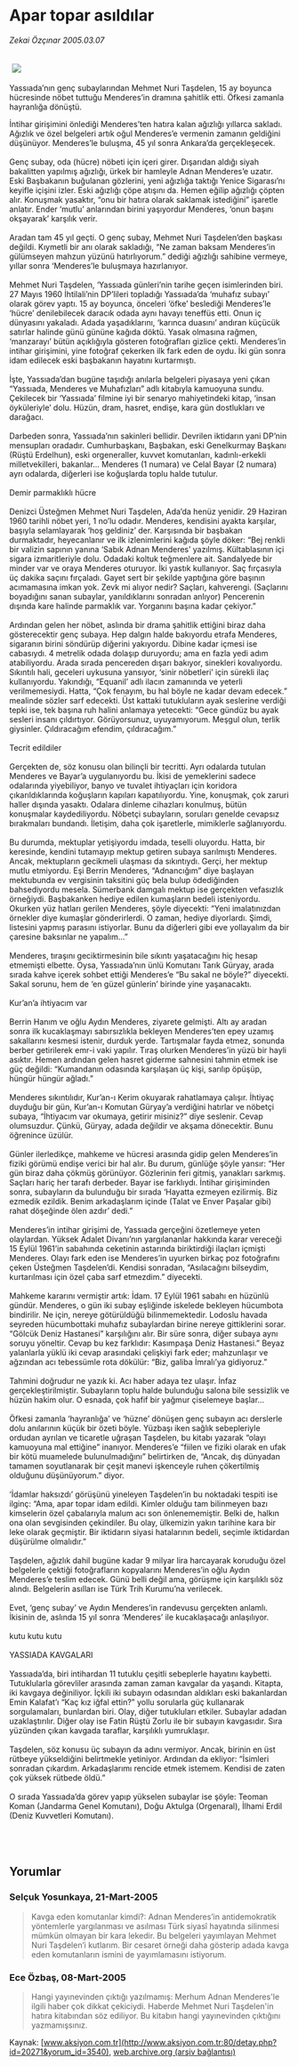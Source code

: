 # Apar topar asıldılar

*Zekai Özçınar 2005.03.07*

<div bgcolor="#FFFEF6">
 <font>
  <img border="0" height="1" src="/web/20051104145820im_/http://www.aksiyon.com.tr/images/blank.gif"/>
 </font>
 <font class="content">
  <p>
   <img border="0" hspace="5" src="http://web.archive.org/web/20051104145820im_/http://www.aksiyon.com.tr/resim/535/24.jpg" vspace="5"/>
  </p>
 </font>
 <font class="content">
  Yassıada’nın genç subaylarından Mehmet Nuri Taşdelen, 15 ay boyunca hücresinde nöbet tuttuğu Menderes’in dramına şahitlik etti. Öfkesi zamanla hayranlığa dönüştü.
 </font>
 <p>
  <font class="content">
   İntihar girişimini önlediği Menderes’ten hatıra kalan ağızlığı yıllarca sakladı. Ağızlık ve özel belgeleri artık oğul Menderes’e vermenin zamanın geldiğini düşünüyor. Menderes’le buluşma, 45 yıl sonra Ankara’da gerçekleşecek.
   <br>
    <br>
     Genç subay, oda (hücre) nöbeti için içeri girer. Dışarıdan aldığı siyah bakalitten yapılmış ağızlığı, ürkek bir hamleyle Adnan Menderes’e uzatır. Eski Başbakanın buğulanan gözlerini, yeni ağızlığa taktığı Yenice Sigarası’nı keyifle içişini izler. Eski ağızlığı çöpe atışını da. Hemen eğilip ağızlığı çöpten alır. Konuşmak yasaktır, “onu bir hatıra olarak saklamak istediğini” işaretle anlatır. Ender ‘mutlu’ anlarından birini yaşıyordur Menderes, ‘onun başını okşayarak’ karşılık verir.
     <br/>
     <br/>
     Aradan tam 45 yıl geçti. O genç subay, Mehmet Nuri Taşdelen’den başkası değildi. Kıymetli bir anı olarak sakladığı, “Ne zaman baksam Menderes’in gülümseyen mahzun yüzünü hatırlıyorum.” dediği ağızlığı sahibine vermeye, yıllar sonra ‘Menderes’le buluşmaya hazırlanıyor.
     <br/>
     <br/>
     Mehmet Nuri Taşdelen, ‘Yassıada günleri’nin tarihe geçen isimlerinden biri. 27 Mayıs 1960 İhtilali’nin DP’lileri topladığı Yassıada’da ‘muhafız subayı’ olarak görev yaptı. 15 ay boyunca, önceleri ‘öfke’ beslediği Menderes’le ‘hücre’ denilebilecek daracık odada aynı havayı teneffüs etti. Onun iç dünyasını yakaladı. Adada yaşadıklarını, ‘karınca duasını’ andıran küçücük satırlar halinde günü gününe kağıda döktü. Yasak olmasına rağmen, ‘manzarayı’ bütün açıklığıyla gösteren fotoğrafları gizlice çekti. Menderes’in intihar girişimini, yine fotoğraf çekerken ilk fark eden de oydu. İki gün sonra idam edilecek eski başbakanın hayatını kurtarmıştı.
     <br/>
     <br/>
     İşte, Yassıada’dan bugüne taşıdığı anılarla belgeleri piyasaya yeni çıkan “Yassıada, Menderes ve Muhafızları” adlı kitabıyla kamuoyuna sundu. Çekilecek bir ‘Yassıada’ filmine iyi bir senaryo mahiyetindeki kitap, ‘insan öyküleriyle’ dolu. Hüzün, dram, hasret, endişe, kara gün dostlukları ve darağacı.
     <br/>
     <br/>
     Darbeden sonra, Yassıada’nın sakinleri bellidir. Devrilen iktidarın yani DP’nin mensupları oradadır. Cumhurbaşkanı, Başbakan, eski Genelkurmay Başkanı (Rüştü Erdelhun), eski orgeneraller, kuvvet komutanları, kadınlı-erkekli milletvekilleri, bakanlar... Menderes (1 numara) ve Celal Bayar (2 numara) ayrı odalarda, diğerleri ise koğuşlarda toplu halde tutulur.
     <br/>
     <br/>
     Demir parmaklıklı hücre
     <br/>
     <br/>
     Denizci Üsteğmen Mehmet Nuri Taşdelen, Ada’da henüz yenidir. 29 Haziran 1960 tarihli nöbet yeri, 1 no’lu odadır. Menderes, kendisini ayakta karşılar, başıyla selamlayarak ‘hoş geldiniz’ der. Karşısında bir başbakan durmaktadır, heyecanlanır ve ilk izlenimlerini kağıda şöyle döker: “Bej renkli bir valizin sapının yanına ‘Sabık Adnan Menderes’ yazılmış. Kültablasının içi sigara izmaritleriyle dolu. Odadaki koltuk teğmenlere ait. Sandalyede bir minder var ve oraya Menderes oturuyor. İki yastık kullanıyor. Saç fırçasıyla üç dakika saçını fırçaladı. Gayet sert bir şekilde yaptığına göre başının acımamasına imkan yok. Zevk mi alıyor nedir? Saçları, kahverengi. (Saçlarını boyadığını sanan subaylar, yanıldıklarını sonradan anlıyor) Pencerenin dışında kare halinde parmaklık var. Yorganını başına kadar çekiyor.”
     <br/>
     <br/>
     Ardından gelen her nöbet, aslında bir drama şahitlik ettiğini biraz daha gösterecektir genç subaya. Hep dalgın halde bakıyordu etrafa Menderes, sigaranın birini söndürüp diğerini yakıyordu. Dibine kadar içmesi ise cabasıydı. 4 metrelik odada dolaşıp duruyordu; ama en fazla yedi adım atabiliyordu. Arada sırada pencereden dışarı bakıyor, sinekleri kovalıyordu. Sıkıntılı hali, geceleri uykusuna yansıyor, ‘sinir nöbetleri’ için sürekli ilaç kullanıyordu. Yakındığı, “Equanil’ adlı ilacın zamanında ve yeterli verilmemesiydi. Hatta, “Çok fenayım, bu hal böyle ne kadar devam edecek.” mealinde sözler sarf edecekti. Üst kattaki tutukluların ayak seslerine verdiği tepki ise, tek başına ruh halini anlamaya yetecekti: “Gece gündüz bu ayak sesleri insanı çıldırtıyor. Görüyorsunuz, uyuyamıyorum. Meşgul olun, terlik giysinler. Çıldıracağım efendim, çıldıracağım.”
     <br/>
     <br/>
     Tecrit edildiler
     <br/>
     <br/>
     Gerçekten de, söz konusu olan bilinçli bir tecritti. Ayrı odalarda tutulan Menderes ve Bayar’a uygulanıyordu bu. İkisi de yemeklerini sadece odalarında yiyebiliyor, banyo ve tuvalet ihtiyaçları için koridora çıkarıldıklarında koğuşların kapıları kapatılıyordu. Yine, konuşmak, çok zaruri haller dışında yasaktı. Odalara dinleme cihazları konulmuş, bütün konuşmalar kaydediliyordu. Nöbetçi subayların, soruları genelde cevapsız bırakmaları bundandı. İletişim, daha çok işaretlerle, mimiklerle sağlanıyordu.
     <br/>
     <br/>
     Bu durumda, mektuplar yetişiyordu imdada, teselli oluyordu. Hatta, bir keresinde, kendini tutamayıp mektup getiren subaya sarılmıştı Menderes. Ancak, mektupların gecikmeli ulaşması da sıkıntıydı. Gerçi, her mektup mutlu etmiyordu. Eşi Berrin Menderes, “Adnancığım” diye başlayan mektubunda ev vergisinin taksitini güç bela bulup ödediğinden bahsediyordu mesela. Sümerbank damgalı mektup ise gerçekten vefasızlık örneğiydi. Başbakanken hediye edilen kumaşların bedeli isteniyordu. Okurken yüz hatları gerilen Menderes, şöyle diyecekti: “Yeni imalatınızdan örnekler diye kumaşlar gönderirlerdi. O zaman, hediye diyorlardı. Şimdi, listesini yapmış parasını istiyorlar. Bunu da diğerleri gibi eve yollayalım da bir çaresine baksınlar ne yapalım...”
     <br/>
     <br/>
     Menderes, tıraşını geciktirmesinin bile sıkıntı yaşatacağını hiç hesap etmemişti elbette. Oysa, Yassıada’nın ünlü Komutanı Tarık Güryay, arada sırada kahve içerek sohbet ettiği Menderes’e “Bu sakal ne böyle?” diyecekti. Sakal sorunu, hem de ‘en güzel günlerin’ birinde yine yaşanacaktı.
     <br/>
     <br/>
     Kur’an’a ihtiyacım var
     <br/>
     <br/>
     Berrin Hanım ve oğlu Aydın Menderes, ziyarete gelmişti. Altı ay aradan sonra ilk kucaklaşmayı sabırsızlıkla bekleyen Menderes’ten epey uzamış sakallarını kesmesi istenir, durduk yerde. Tartışmalar fayda etmez, sonunda berber getirilerek emr-i vaki yapılır.  Tıraş olurken Menderes’in yüzü bir hayli asıktır. Hemen ardından gelen hasret giderme sahnesini tahmin etmek ise güç değildi: “Kumandanın odasında karşılaşan üç kişi, sarılıp öpüşüp, hüngür hüngür ağladı.”
     <br/>
     <br/>
     Menderes sıkıntılıdır, Kur’an-ı Kerim okuyarak rahatlamaya çalışır. İhtiyaç duyduğu bir gün, Kur’an-ı Komutan Güryay’a verdiğini hatırlar ve nöbetçi subaya, “İhtiyacım var okumaya, getirir misiniz?” diye seslenir. Cevap olumsuzdur. Çünkü, Güryay, adada değildir ve akşama dönecektir. Bunu öğrenince üzülür.
     <br/>
     <br/>
     Günler ilerledikçe, mahkeme ve hücresi arasında gidip gelen Menderes’in fiziki görümü endişe verici bir hal alır. Bu durum, günlüğe şöyle yansır: “Her gün biraz daha çökmüş görünüyor. Gözlerinin feri gitmiş, yanakları sarkmış. Saçları hariç her tarafı derbeder. Bayar ise farklıydı. İntihar girişiminden sonra, subayların da bulunduğu bir sırada ‘Hayatta ezmeyen ezilirmiş. Biz ezmedik ezildik. Benim arkadaşlarım içinde (Talat ve Enver Paşalar gibi) rahat döşeğinde ölen azdır’ dedi.”
     <br/>
     <br/>
     Menderes’in intihar girişimi de, Yassıada gerçeğini özetlemeye yeten olaylardan. Yüksek Adalet Divanı’nın yargılananlar hakkında karar vereceği 15 Eylül 1961’in sabahında ceketinin astarında biriktirdiği ilaçları içmişti Menderes. Olayı fark eden ise Menderes’in uyurken birkaç poz fotoğrafını çeken Üsteğmen Taşdelen’di. Kendisi sonradan, “Asılacağını bilseydim, kurtarılması için özel çaba sarf etmezdim.” diyecekti.
     <br/>
     <br/>
     Mahkeme kararını vermiştir artık: İdam. 17 Eylül 1961 sabahı en hüzünlü gündür. Menderes, o gün iki subay eşliğinde iskelede bekleyen hücumbota bindirilir. Ne için, nereye götürüldüğü bilinmemektedir. Lodoslu havada seyreden hücumbottaki muhafız subaylardan birine nereye gittiklerini sorar. “Gölcük Deniz Hastanesi” karşılığını alır. Bir süre sonra, diğer subaya aynı soruyu yöneltir. Cevap bu kez farklıdır: Kasımpaşa Deniz Hastanesi.” Beyaz yalanlarla yüklü iki cevap arasındaki çelişkiyi fark eder; mahzunlaşır ve ağzından acı tebessümle rota dökülür: “Biz, galiba İmralı’ya gidiyoruz.”
     <br/>
     <br/>
     Tahmini doğrudur ne yazık ki. Acı haber adaya tez ulaşır. İnfaz gerçekleştirilmiştir. Subayların toplu halde bulunduğu salona bile sessizlik ve hüzün hakim olur. O esnada, çok hafif bir yağmur çiselemeye başlar...
     <br/>
     <br/>
     Öfkesi zamanla ‘hayranlığa’ ve ‘hüzne’ dönüşen genç subayın acı derslerle dolu anılarının küçük bir özeti böyle. Yüzbaşı iken sağlık sebepleriyle ordudan ayrılan ve ticaretle uğraşan Taşdelen, bu kitabı yazarak “olayı kamuoyuna mal ettiğine” inanıyor. Menderes’e “fiilen ve fiziki olarak en ufak bir kötü muamelede bulunulmadığını” belirtirken de, “Ancak, dış dünyadan tamamen soyutlanarak bir çeşit manevi işkenceyle ruhen çökertilmiş olduğunu düşünüyorum.” diyor.
     <br/>
     <br/>
     ‘İdamlar haksızdı’ görüşünü yineleyen Taşdelen’in bu noktadaki tespiti ise ilginç: “Ama, apar topar idam edildi. Kimler olduğu tam bilinmeyen bazı kimselerin özel çabalarıyla malum acı son önlenememiştir. Belki de, halkın ona olan sevgisinden çekindiler. Bu olay, ülkemizin yakın tarihine kara bir leke olarak geçmiştir. Bir iktidarın siyasi hatalarının bedeli, seçimle iktidardan düşürülme olmalıdır.”
     <br/>
     <br/>
     Taşdelen, ağızlık dahil bugüne kadar 9 milyar lira harcayarak koruduğu özel belgelerle çektiği fotoğrafların kopyalarını Menderes’in oğlu Aydın Menderes’e teslim edecek. Günü belli değil ama, görüşme için karşılıklı söz alındı. Belgelerin asılları ise Türk Trih Kurumu’na verilecek.
     <br/>
     <br/>
     Evet, ‘genç subay’ ve Aydın Menderes’in randevusu gerçekten anlamlı. İkisinin de, aslında 15 yıl sonra ‘Menderes’ ile kucaklaşacağı anlaşılıyor.
     <br/>
     <br/>
     kutu kutu kutu
     <br/>
     <br/>
     YASSIADA KAVGALARI
     <br/>
     <br/>
     Yassıada’da, biri intihardan 11 tutuklu çeşitli sebeplerle hayatını kaybetti. Tutuklularla görevliler arasında zaman zaman kavgalar da yaşandı. Kitapta, iki kavgaya değiniliyor. İçkili iki subayın odasından aldıkları eski bakanlardan Emin Kalafat’ı “Kaç kız iğfal ettin?” yollu sorularla güç kullanarak sorgulamaları, bunlardan biri. Olay, diğer tutukluları etkiler. Subaylar adadan uzaklaştırılır. Diğer olay ise Fatin Rüştü Zorlu ile bir subayın kavgasıdır. Sıra yüzünden çıkan kavgada taraflar, karşılıklı yumruklaşır.
     <br/>
     <br/>
     Taşdelen, söz konusu üç subayın da adını vermiyor. Ancak, birinin en üst rütbeye yükseldiğini belirtmekle yetiniyor. Ardından da ekliyor: “İsimleri sonradan çıkardım. Arkadaşlarımı rencide etmek istemem. Kendisi de zaten çok yüksek rütbede öldü.”
     <br/>
     <br/>
     O sırada Yassıada’da görev yapıp yükselen subaylar ise şöyle: Teoman Koman (Jandarma Genel Komutanı), Doğu Aktulga (Orgenaral), İlhami Erdil (Deniz Kuvvetleri Komutanı).
     <br/>
    </br>
   </br>
  </font>
  <br/>
  <!---- YAZI SONU ----------->
 </p>
</div>


## Yorumlar

### Selçuk Yosunkaya, 21-Mart-2005
> Kavga eden komutanlar kimdi?: 
> Adnan Menderes’in antidemokratik yöntemlerle yargılanması ve asılması Türk siyasî hayatında silinmesi mümkün olmayan bir kara lekedir. Bu belgeleri yayımlayan Mehmet Nuri Taşdelen’i kutlarım. Bir cesaret örneği daha gösterip adada kavga eden komutanların ismini de yayımlamasını istiyorum.

### Ece Özbaş, 08-Mart-2005
> Hangi yayınevinden çıktığı yazılmamış: 
> Merhum Adnan Menderes'le ilgili haber çok dikkat çekiciydi. Haberde Mehmet Nuri Taşdelen'in hatıra kitabından söz ediliyor. Bu kitabın hangi yayınevinden çıktığını yazmamışsınız.

Kaynak: [www.aksiyon.com.tr](http://www.aksiyon.com.tr:80/detay.php?id=20271&yorum_id=3540), [web.archive.org (arşiv bağlantısı)](http://web.archive.org/web/20051104145820/http://www.aksiyon.com.tr:80/detay.php?id=20271&yorum_id=3540)
